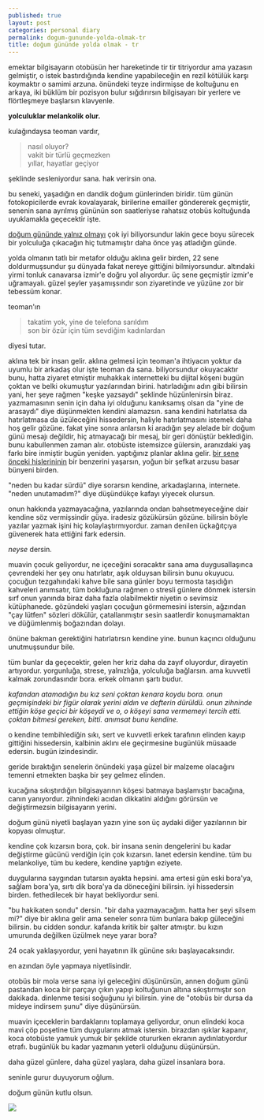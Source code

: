 ```yaml
---
published: true
layout: post
categories: personal diary
permalink: dogum-gununde-yolda-olmak-tr
title: doğum gününde yolda olmak - tr
---
```

emektar bilgisayarın otobüsün her hareketinde tir tir titriyordur ama yazasın gelmiştir, o istek bastırdığında kendine yapabileceğin en rezil kötülük karşı koymaktır o samimi arzuna. önündeki teyze indirmişse de koltuğunu en arkaya, iki büklüm bir pozisyon bulur sığdırırsın bilgisayarı bir yerlere ve flörtleşmeye başlarsın klavyenle.

**yolculuklar melankolik olur.**

kulağındaysa teoman vardır,

> nasıl oluyor?    
vakit bir türlü geçmezken     
yıllar, hayatlar geçiyor

şeklinde sesleniyordur sana.
hak verirsin ona.

bu seneki, yaşadığın en dandik doğum günlerinden biridir. tüm günün fotokopicilerde evrak kovalayarak, birilerine emailler göndererek geçmiştir, senenin sana ayrılmış gününün son saatleriyse rahatsız otobüs koltuğunda uyuklamakla geçecektir işte.

[doğum gününde yalnız olmayı](https://boraoden.net/dogum-gununde-yalniz-olmak-tr) çok iyi biliyorsundur lakin gece boyu sürecek bir yolculuğa çıkacağın hiç tutmamıştır daha önce yaş atladığın günde. 

yolda olmanın tatlı bir metafor olduğu aklına gelir birden, 22 sene doldurmuşsundur şu dünyada fakat nereye gittiğini bilmiyorsundur. altındaki yirmi tonluk canavarsa izmir'e doğru yol alıyordur. üç sene geçmiştir izmir'e uğramayalı. güzel şeyler yaşamışsındır son ziyaretinde ve yüzüne zor bir tebessüm konar.

teoman'ın 

> takatim yok, yine de telefona sarıldım    
son bir özür için tüm sevdiğim kadınlardan

diyesi tutar.

aklına tek bir insan gelir. aklına gelmesi için teoman'a ihtiyacın yoktur da uyumlu bir arkadaş olur işte teoman da sana. biliyorsundur okuyacaktır bunu, hatta ziyaret etmiştir muhakkak internetteki bu dijital köşeni bugün çoktan ve belki okumuştur yazılarından birini. hatırladığını adın gibi bilirsin yani, her şeye rağmen "keşke yazsaydı" şeklinde hüzünlenirsin biraz. yazmamasının senin için daha iyi olduğunu kanıksamış olsan da "yine de arasaydı" diye düşünmekten kendini alamazsın. sana kendini hatırlatsa da hatırlatmasa da üzüleceğini hissedersin, haliyle hatırlatmasını istemek daha hoş gelir gözüne. fakat yine sonra anlarsın ki aradığın şey alelade bir doğum günü mesajı değildir, hiç atmayacağı bir mesaj, bir geri dönüştür beklediğin. bunu kabullenmen zaman alır. otobüste istemsizce gülersin, aranızdaki yaş farkı bire inmiştir bugün yeniden. yaptığınız planlar aklına gelir. [bir sene önceki hislerininin](https://boraoden.net/dogum-gununde-yalniz-olmak-tr) bir benzerini yaşarsın, yoğun bir şefkat arzusu basar bünyeni birden.

"neden bu kadar sürdü" diye sorarsın kendine, arkadaşlarına, internete. "neden unutamadım?" diye düşündükçe kafayı yiyecek olursun. 

onun hakkında yazmayacağına, yazılarında ondan bahsetmeyeceğine dair kendine söz vermişsindir güya. iradesiz gözükürsün gözüne. bilirsin böyle yazılar yazmak işini hiç kolaylaştırmıyordur. zaman denilen üçkağıtçıya güvenerek hata ettiğini fark edersin.

_neyse_ dersin.

muavin çocuk geliyordur, ne içeceğini soracaktır sana ama duygusallaşınca çevrendeki her şey onu hatırlatır, aşık olduysan bilirsin bunu okuyucu.  çocuğun tezgahındaki kahve bile sana günler boyu termosta taşıdığın kahveleri anımsatır, tüm bokluğuna rağmen o stresli günlere dönmek istersin sırf onun yanında biraz daha fazla olabilmektir niyetin o sevimsiz kütüphanede. gözündeki yaşları çocuğun görmemesini istersin, ağzından "çay lütfen" sözleri dökülür, çatallanmıştır sesin saatlerdir konuşmamaktan ve düğümlenmiş boğazından dolayı.

önüne bakman gerektiğini hatırlatırsın kendine yine.
bunun kaçıncı olduğunu unutmuşsundur bile.

tüm bunlar da geçecektir, gelen her kriz daha da zayıf oluyordur, dirayetin artıyordur. yorgunluğa, strese, yalnızlığa, yolculuğa bağlarsın. ama kuvvetli kalmak zorundasındır bora. erkek olmanın şartı budur.

_kafandan atamadığın bu kız seni çoktan kenara koydu bora. onun geçmişindeki bir figür olarak yerini aldın ve defterin dürüldü. onun zihninde ettiğin köşe geçici bir köşeydi ve o, o köşeyi sana vermemeyi tercih etti. çoktan bitmesi gereken, bitti. anımsat bunu kendine._

o kendine tembihlediğin sıkı, sert ve kuvvetli erkek tarafının elinden kayıp gittiğini hissedersin, kalbinin aklını ele geçirmesine bugünlük müsaade edersin. bugün izindesindir.

geride bıraktığın senelerin önündeki yaşa güzel bir malzeme olacağını temenni etmekten başka bir şey gelmez elinden. 

kucağına sıkıştırdığın bilgisayarının köşesi batmaya başlamıştır bacağına, canın yanıyordur. zihnindeki acıdan dikkatini aldığını görürsün ve değiştirmezsin bilgisayarın yerini.

doğum günü niyetli başlayan yazın yine son üç aydaki diğer yazılarının bir kopyası olmuştur.

kendine çok kızarsın bora, çok. bir insana senin dengelerini bu kadar değiştirme gücünü verdiğin için çok kızarsın. lanet edersin kendine. tüm bu melankoliye, tüm bu kedere, kendine yaptığın eziyete.

duygularına saygından tutarsın ayakta hepsini. ama ertesi gün eski bora'ya, sağlam bora'ya, sırtı dik bora'ya da döneceğini bilirsin. iyi hissedersin birden. fethedilecek bir hayat bekliyordur seni.

"bu hakikaten sondu" dersin. "bir daha yazmayacağım. hatta her şeyi silsem mi?" diye bir aklına gelir ama seneler sonra tüm bunlara bakıp güleceğini bilirsin. bu cidden sondur. kafanda kritik bir şalter atmıştır. bu kızın umurunda değilken üzülmek neye yarar bora?

24 ocak yaklaşıyordur, yeni hayatının ilk gününe sıkı başlayacaksındır.

en azından öyle yapmaya niyetlisindir.

otobüs bir mola verse sana iyi geleceğini düşünürsün, annen doğum günü pastandan koca bir parçayı çıkın yapıp koltuğunun altına sıkıştırmıştır son dakikada. dinlenme tesisi soğuğunu iyi bilirsin. yine de "otobüs bir dursa da mideye indirsem şunu" diye düşünürsün.

muavin içeceklerin bardaklarını toplamaya geliyordur, onun elindeki koca mavi çöp poşetine tüm duygularını atmak istersin. birazdan ışıklar kapanır, koca otobüste yamuk yumuk bir şekilde otururken ekranın aydınlatıyordur etrafı. bugünlük bu kadar yazmanın yeterli olduğunu düşünürsün.

daha güzel günlere, daha güzel yaşlara, daha güzel insanlara bora. 

seninle gurur duyuyorum oğlum. 

doğum günün kutlu olsun.

![]({{site.baseurl}}/images/littlebora.png)
